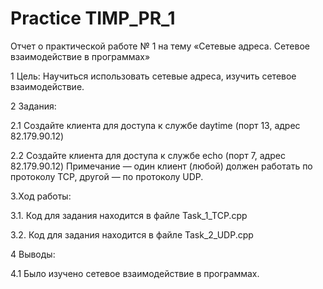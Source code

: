 # Practice TIMP_PR_1

Отчет о практической работе № 1 на тему «Сетевые адреса. Сетевое взаимодействие в программах»

   1  Цель: Научиться использовать сетевые адреса, изучить сетевое взаимодействие.
   
   2  Задания: 
       
   2.1  Создайте клиента для доступа к службе daytime (порт 13, адрес 82.179.90.12)
   
   2.2  Создайте клиента для доступа к службе echo (порт 7, адрес 82.179.90.12) Примечание — один клиент (любой) должен работать по протоколу TCP, другой — по протоколу UDP.
   
   3.Ход работы: 
   
   3.1. Код для задания находится в файле Task_1_TCP.cpp
   
   3.2. Код для задания находится в файле Task_2_UDP.cpp

   4  Выводы:
        
   4.1  Было изучено сетевое взаимодействие в программах. 




